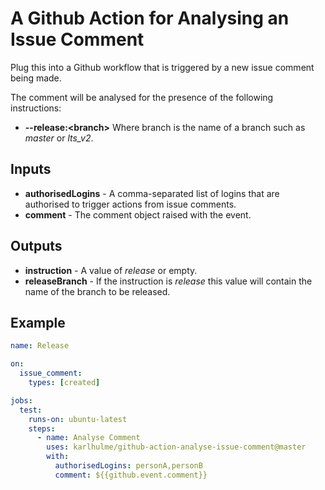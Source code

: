 # A Github Action for Analysing an Issue Comment

Plug this into a Github workflow that is triggered by a new issue comment being made.

The comment will be analysed for the presence of the following instructions:
* **--release:\<branch\>** Where branch is the name of a branch such as *master* or *lts_v2*.

## Inputs

* **authorisedLogins** - A comma-separated list of logins that are authorised to trigger actions from issue comments.
* **comment** - The comment object raised with the event.

## Outputs

* **instruction** - A value of *release* or empty.
* **releaseBranch** - If the instruction is *release* this value will contain the name of the branch to be released.

## Example

```yml
name: Release

on:
  issue_comment:
    types: [created]

jobs:
  test:
    runs-on: ubuntu-latest
    steps:
      - name: Analyse Comment
        uses: karlhulme/github-action-analyse-issue-comment@master
        with:
          authorisedLogins: personA,personB
          comment: ${{github.event.comment}}
```